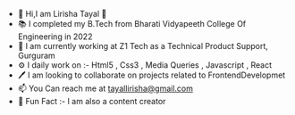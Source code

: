 - 👋 Hi,I am Lirisha Tayal 👋
- 📚 I completed my B.Tech from Bharati Vidyapeeth College Of Engineering in 2022
- 👀 I am currently working at Z1 Tech as a Technical Product Support, Gurguram
- ⚙️ I daily work on :- Html5 , Css3 , Media Queries , Javascript , React 
- 🖊️ I am looking to collaborate on projects related to FrontendDevelopmet
- 📫 You Can reach me at tayallirisha@gmail.com
- 💫 Fun Fact :- I am also a content creator

<!---
lirishatayal/lirishatayal is a ✨ special ✨ repository because its `README.md` (this file) appears on your GitHub profile.
You can click the Preview link to take a look at your changes.
--->
